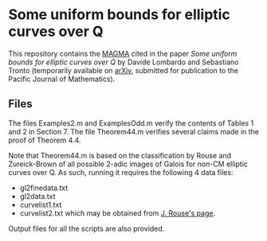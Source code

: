 # Some uniform bounds for elliptic curves over Q

This repository contains the [MAGMA](http://magma.maths.usyd.edu.au/magma)
cited in the paper *Some uniform bounds for elliptic curves over Q*
by Davide Lombardo and Sebastiano Tronto (temporarily available on
[arXiv](https://arxiv.org/abs/2106.09950), submitted for publication to
the Pacific Journal of Mathematics).

## Files

The files Examples2.m and ExamplesOdd.m verify the contents of Tables
1 and 2 in Section 7. The file Theorem44.m verifies several claims made
in the proof of Theorem 4.4.

Note that Theorem44.m is based on the classification by Rouse and
Zureick-Brown of all possible 2-adic images of Galois for non-CM elliptic
curves over Q. As such, running it requires the following 4 data files:
* gl2finedata.txt
* gl2data.txt
* curvelist1.txt
* curvelist2.txt
which may be obtained from
[J. Rouse's page](https://users.wfu.edu/rouseja/2adic).

Output files for all the scripts are also provided.
